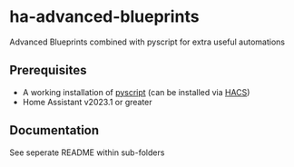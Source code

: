 # ha-advanced-blueprints
Advanced Blueprints combined with pyscript for extra useful automations
## Prerequisites
- A working installation of [pyscript](https://github.com/custom-components/pyscript) (can be installed via [HACS](https://hacs.xyz/))
- Home Assistant v2023.1 or greater
## Documentation
See seperate README within sub-folders
